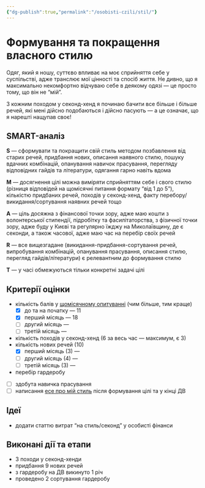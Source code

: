 ```yaml
---
{"dg-publish":true,"permalink":"/osobisti-czili/stil/"}
---
```


# Формування та покращення власного стилю
Одяг, який я ношу, суттєво впливає на моє сприйняття себе у суспільстві, адже транслює мої цінності та спосіб життя. Не дивно, що я максимально некомфортно відчуваю себе в деякому одязі — це просто тому, що він не “мій”.

З кожним походом у секонд-хенд я починаю бачити все більше і більше речей, які мені дійсно подобаються і дійсно пасують — а це означає, що я нарешті нащупав своє!
## SMART-аналіз
**S** — сформувати та покращити свій стиль методом позбавлення від старих речей, придбання нових, описання наявного стилю, пошуку вдачних комбінацій, опанування навичок прасування, перегляду відповідних гайдів та літератури, одягання гарно навіть вдома

**M** — досягнення цілі можна виміряти сприйняттям себе і свого стилю (різниця відповідей на щомісячні питання формату “від 1 до 5”), кількістю придбаних речей, походів у секонд-хенд, факту перебору/викидання/сортування наявних речей тощо

**A** — ціль досяжна з фінансової точки зору, адже маю кошти з волонтерської стипендії, підробітку та фасилітаторства, з фізичної точки зору, адже буду у Києві та регулярно їжджу на Миколаївщину, де є секонди, а також часової, адже маю час на перебір своїх речей

**R** — все вищезгадане (викидання-придбання-сортування речей, випробування комбінацій, опанування прасування, описання стилю, перегляд гайдів/літератури) є релевантним до формування стилю

**T** — у часі обмежуються тільки конкретні задачі цілі
## Критерії оцінки
- кількість балів у [щомісячному опитуванні](Опитування_про_стиль) (чим більше, тим краще)
	- [x] до та на початку — 11
	- [x] перший місяць — 18
	- [ ] другий місяць —
	- [ ] третій місяць —
- кількість походів у секонд-хенд (6 за весь час — максимум, є 3)
- кількість нових речей (10)
	- [x] перший місяць (3) —
	- [ ] другий місяць (4) —
	- [ ] третій місяць (3) —
- перебір гардеробу
- [ ] здобута навичка прасування
- [ ] написання [есе про мій стиль](Андрійостиль) після формування цілі та у кінці ДВ
## Ідеї 
- додати статтю витрат “на стиль/секонд” у особисті фінанси
## Виконані дії та етапи
- 3 походи у секонд-хенди
- придбання 9 нових речей
- з гардеробу на ДВ викинуто 1 річ
- проведено 2 сортування гардеробу